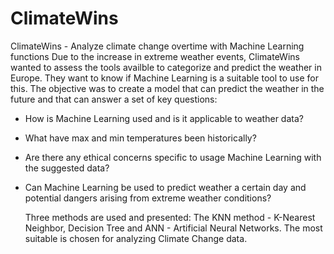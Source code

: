 # ClimateWins
ClimateWins - Analyze climate change overtime with Machine Learning functions
Due to the increase in extreme weather events, ClimateWins wanted to assess the tools availble to categorize and predict the weather in Europe. They want to know if Machine Learning is a suitable tool to use for this. The objective was to create a model that can predict the weather in the future and that can answer a set of key questions:

- How is Machine Learning used and is it applicable to weather data?
- What have max and min temperatures been historically?
- Are there any ethical concerns specific to usage Machine Learning with the suggested data?
- Can Machine Learning be used to predict weather a certain day and potential dangers arising from extreme weather conditions?

  Three methods are used and presented: The KNN method - K-Nearest Neighbor, Decision Tree and ANN - Artificial Neural Networks. The most suitable is chosen for analyzing Climate Change data. 


